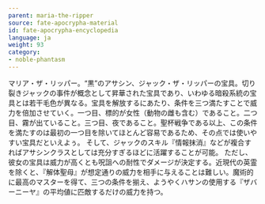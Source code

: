 ```yaml
---
parent: maria-the-ripper
source: fate-apocrypha-material
id: fate-apocrypha-encyclopedia
language: ja
weight: 93
category:
- noble-phantasm
---
```


マリア・ザ・リッパー。“黒”のアサシン、ジャック・ザ・リッパーの宝具。切り裂きジャックの事件が概念として昇華された宝具であり、いわゆる暗殺系統の宝具とは若干毛色が異なる。宝具を解放するにあたり、条件を三つ満たすことで威力を倍加させていく。一つ目、標的が女性（動物の雌も含む）であること。二つ目、霧が出ていること。三つ目、夜であること。聖杯戦争である以上、この条件を満たすのは最初の一つ目を除いてほとんど容易であるため、その点では使いやすい宝具だといえよぅ。
そして、ジャックのスキル『情報抹消』などが複合すればアサシンクラスとしては充分すぎるほどに活躍することが可能。
ただし、彼女の宝具は威力が高くとも呪詛への耐性でダメージが決定する。近現代の英霊を除くと、『解体聖母』が想定通りの威力を相手に与えることは難しい。魔術的に最高のマスターを得て、三つの条件を揃え、ようやくハサンの使用する『ザバーニーヤ』の平均値に匹敵するだけの威力を持つ。
